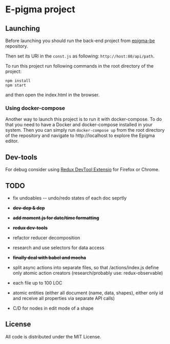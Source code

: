 # E-pigma project

## Launching 

Before launching you should run the back-end project from [epigma-be](https://github.com/knidarkness/epigma-be) repository.

Then set its URI in the ```const.js``` as following: ```http://host:80/api/path```.

To run this project run following commands in the root directory of the project:

```
npm install
npm start
```
and then open the index.html in the browser.

### Using docker-compose

Another way to launch this project is to run it with docker-compose. To do that you need to have a Docker and 
docker-compose installed in your system. Then you can simply run ```docker-compose up``` from the root directory
of the repository and navigate to http://localhost to explore the Epigma editor.

## Dev-tools

For debug consider using [Redux DevTool Extensio](http://extension.remotedev.io) for Firefox or Chrome.

## TODO

- fix undoables -- undo/redo states of each doc seprtly

- <s><b>dev-dep & dep</b></s>
- <s><b>add moment.js for date/time formatting</b></s>
- <s><b>redux dev-tools</b></s>
- refactor reducer decomposition
- research and use selectors for data access
- <s><b>finally deal with babel and mocha</b></s>
- split async actions into separate files, so that /actions/index.js define only atomic action creators (research/probably use: redux-observable)
- each file up to 100 LOC
- atomic entities (either all document (name, data, shapes), either only id and receive all properties via separate API calls)
- C/D for nodes in edit mode of a shape

## License

All code is distributed under the MIT License.
